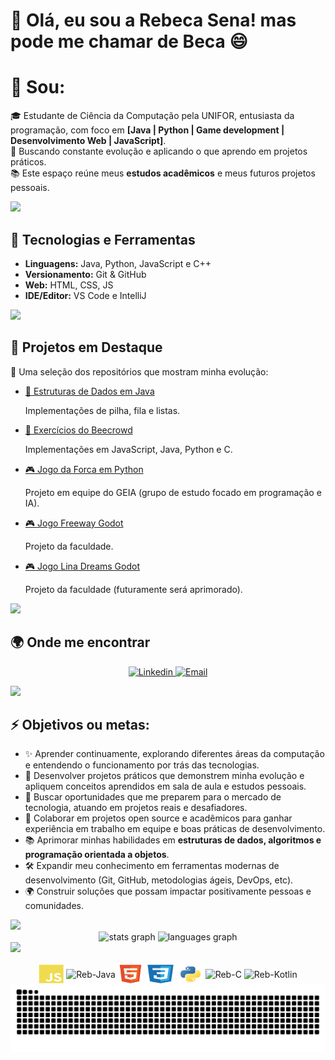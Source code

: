 # 👋 Olá, eu sou a Rebeca Sena! mas pode me chamar de Beca 😄

# 🔭 Sou:
🎓 Estudante de Ciência da Computação pela UNIFOR, entusiasta da programação, com foco em **[Java | Python | Game development | Desenvolvimento Web | JavaScript]**.  
💼 Buscando constante evolução e aplicando o que aprendo em projetos práticos.  
📚 Este espaço reúne meus **estudos acadêmicos** e meus futuros projetos pessoais.

<img src="https://user-images.githubusercontent.com/73097560/115834477-dbab4500-a447-11eb-908a-139a6edaec5c.gif">

## 🔧 Tecnologias e Ferramentas
- **Linguagens:** Java, Python, JavaScript e C++  
- **Versionamento:** Git & GitHub  
- **Web:** HTML, CSS, JS  
- **IDE/Editor:** VS Code e IntelliJ  

<img src="https://user-images.githubusercontent.com/73097560/115834477-dbab4500-a447-11eb-908a-139a6edaec5c.gif">

## 📂 Projetos em Destaque
🌟 Uma seleção dos repositórios que mostram minha evolução:

- [📘 Estruturas de Dados em Java](https://github.com/rebecasena98o/estruturas-de-dados-java)
    
  Implementações de pilha, fila e listas.

- [📘 Exercícios do Beecrowd](https://github.com/rebecasena98o/exercicios-beecrowd)
  
  Implementações em JavaScript, Java, Python e C. 

- [🎮 Jogo da Forca em Python](https://github.com/rebecasena98o/jogo-da-forca-python)
    
  Projeto em equipe do GEIA (grupo de estudo focado em programação e IA).

- [🎮 Jogo Freeway Godot](https://github.com/rebecasena98o/jogo-freeway)
  
  Projeto da faculdade.
  
- [🎮 Jogo Lina Dreams Godot](https://github.com/rebecasena98o/jogo-lina-dreams-godot)
  
  Projeto da faculdade (futuramente será aprimorado).
  
<img src="https://user-images.githubusercontent.com/73097560/115834477-dbab4500-a447-11eb-908a-139a6edaec5c.gif">

## 🌍 Onde me encontrar

<p align="center">
  <a href="https://www.linkedin.com/in/rebeca-sena-3a5b9a371" target="_blank">
    <img 
      alt="Linkedin" 
      title="Acesse meu Linkedin" 
      src="https://custom-icon-badges.demolab.com/badge/-LinkedIn-blue?logo=linkedin&logoColor=white&style=for-the-badge"
    />
  </a>
  <a href="mailto:*r3b3casena@gmail.com">
    <img
      alt="Email"
      title="Me envie um email"
      src="https://custom-icon-badges.demolab.com/badge/-Email-red?logo=gmail&logoColor=white&style=for-the-badge"
    />
  </a>
</p>

<img src="https://user-images.githubusercontent.com/73097560/115834477-dbab4500-a447-11eb-908a-139a6edaec5c.gif">

## ⚡ Objetivos ou metas:

- ✨ Aprender continuamente, explorando diferentes áreas da computação e entendendo o funcionamento por trás das tecnologias.  
- 🌱 Desenvolver projetos práticos que demonstrem minha evolução e apliquem conceitos aprendidos em sala de aula e estudos pessoais.  
- 🔭 Buscar oportunidades que me preparem para o mercado de tecnologia, atuando em projetos reais e desafiadores.  
- 🤝 Colaborar em projetos open source e acadêmicos para ganhar experiência em trabalho em equipe e boas práticas de desenvolvimento.  
- 📚 Aprimorar minhas habilidades em **estruturas de dados, algoritmos e programação orientada a objetos**.  
- 🛠️ Expandir meu conhecimento em ferramentas modernas de desenvolvimento (Git, GitHub, metodologias ágeis, DevOps, etc).  
- 🌍 Construir soluções que possam impactar positivamente pessoas e comunidades.  

<img src="https://user-images.githubusercontent.com/73097560/115834477-dbab4500-a447-11eb-908a-139a6edaec5c.gif">
<div align="center">
<div align="center">
  <img src="https://github-readme-stats.vercel.app/api?username=rebecasena98o&show_icons=true&theme=dracula&include_all_commits=true&count_private=true" height="150" alt="stats graph" />
  <img src="https://github-readme-stats.vercel.app/api/top-langs/?username=rebecasena98o&layout=compact&theme=dracula&langs_count=5" height="150" alt="languages graph" />
</div>

</div>

<img src="https://user-images.githubusercontent.com/73097560/115834477-dbab4500-a447-11eb-908a-139a6edaec5c.gif">


<div align="center"><br>
<img align="center" alt="Reb-Js" height="30" width="40" src="https://raw.githubusercontent.com/devicons/devicon/master/icons/javascript/javascript-plain.svg">
<img align="center" alt="Reb-Java" height="30" width="40" src="https://cdn.jsdelivr.net/gh/devicons/devicon@latest/icons/java/java-plain.svg">
<img align="center" alt="Reb-HTML" height="30" width="40" src="https://raw.githubusercontent.com/devicons/devicon/master/icons/html5/html5-original.svg">
<img align="center" alt="Reb-CSS" height="30" width="48" src="https://raw.githubusercontent.com/devicons/devicon/master/icons/css3/css3-original.svg">
<img align="center" alt="Reb-Python" height="30" width="40" src="https://raw.githubusercontent.com/devicons/devicon/master/icons/python/python-original.svg">
<img align="center" alt="Reb-C" height="30" width="40" src="https://cdn.jsdelivr.net/gh/devicons/devicon@latest/icons/cplusplus/cplusplus-original.svg" >
<img align="center" alt="Reb-Kotlin" src="https://cdn.jsdelivr.net/gh/devicons/devicon/icons/kotlin/kotlin-original.svg"   
<img align="center" alt="Reb-Csharp" height="30" width="40" src="https://cdn.jsdelivr.net/gh/devicons/devicon@latest/icons/godot/godot-original.svg" /svg>
</div>


<div align=center>
  
 <img src="https://raw.githubusercontent.com/rebecasena98o/rebecasena98o/output/snake.svg" alt="Snake animation" />
  
</div>
